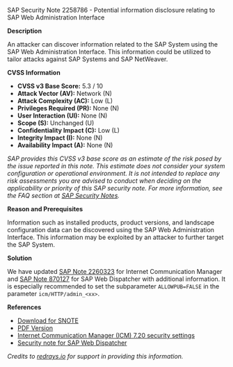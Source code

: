 SAP Security Note 2258786 - Potential information disclosure relating to SAP Web Administration Interface

**Description**

An attacker can discover information related to the SAP System using the SAP Web Administration Interface. This information could be utilized to tailor attacks against SAP Systems and SAP NetWeaver.

**CVSS Information**

- **CVSS v3 Base Score:** 5.3 / 10
- **Attack Vector (AV):** Network (N)
- **Attack Complexity (AC):** Low (L)
- **Privileges Required (PR):** None (N)
- **User Interaction (UI):** None (N)
- **Scope (S):** Unchanged (U)
- **Confidentiality Impact (C):** Low (L)
- **Integrity Impact (I):** None (N)
- **Availability Impact (A):** None (N)

_SAP provides this CVSS v3 base score as an estimate of the risk posed by the issue reported in this note. This estimate does not consider your system configuration or operational environment. It is not intended to replace any risk assessments you are advised to conduct when deciding on the applicability or priority of this SAP security note. For more information, see the FAQ section at [SAP Security Notes](https://support.sap.com/securitynotes)._

**Reason and Prerequisites**

Information such as installed products, product versions, and landscape configuration data can be discovered using the SAP Web Administration Interface. This information may be exploited by an attacker to further target the SAP System.

**Solution**

We have updated [SAP Note 2260323](https://me.sap.com/notes/2260323) for Internet Communication Manager and [SAP Note 870127](https://me.sap.com/notes/870127) for SAP Web Dispatcher with additional information. It is especially recommended to set the subparameter `ALLOWPUB=FALSE` in the parameter `icm/HTTP/admin_<xx>`.

**References**

- [Download for SNOTE](https://notesdownloads.sap.com/note/0040000018229862017)
- [PDF Version](https://userapps.support.sap.com/sap/support/sfm/notes/print/0002258786?language=en-US&token=CA79328F402E459853A199C181589364)
- [Internet Communication Manager (ICM) 7.20 security settings](https://me.sap.com/notes/2260323)
- [Security note for SAP Web Dispatcher](https://me.sap.com/notes/870127)

*Credits to [redrays.io](https://redrays.io) for support in providing this information.*